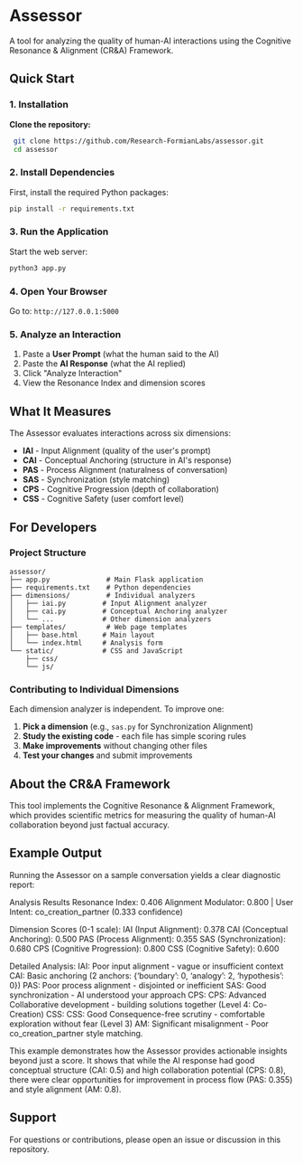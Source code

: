 # Assessor
A tool for analyzing the quality of human-AI interactions using the Cognitive Resonance & Alignment (CR&A) Framework.

## **Quick Start**

### **1. Installation**
**Clone the repository:**
  ``` bash
   git clone https://github.com/Research-FormianLabs/assessor.git
   cd assessor
```

### **2. Install Dependencies**

First, install the required Python packages:

```bash
pip install -r requirements.txt
```

### **3. Run the Application**

Start the web server:

```bash
python3 app.py
```

### **4. Open Your Browser**

Go to: `http://127.0.0.1:5000`

### **5. Analyze an Interaction**

1. Paste a **User Prompt** (what the human said to the AI)
2. Paste the **AI Response** (what the AI replied)
3. Click "Analyze Interaction"
4. View the Resonance Index and dimension scores

## **What It Measures**

The Assessor evaluates interactions across six dimensions:
- **IAI** - Input Alignment (quality of the user's prompt)
- **CAI** - Conceptual Anchoring (structure in AI's response)
- **PAS** - Process Alignment (naturalness of conversation)
- **SAS** - Synchronization (style matching)
- **CPS** - Cognitive Progression (depth of collaboration)
- **CSS** - Cognitive Safety (user comfort level)

## **For Developers**

### **Project Structure**
```
assessor/
├── app.py              # Main Flask application
├── requirements.txt    # Python dependencies
├── dimensions/         # Individual analyzers
│   ├── iai.py         # Input Alignment analyzer
│   ├── cai.py         # Conceptual Anchoring analyzer
│   └── ...            # Other dimension analyzers
├── templates/          # Web page templates
│   ├── base.html      # Main layout
│   └── index.html     # Analysis form
└── static/            # CSS and JavaScript
    ├── css/
    └── js/
```

### **Contributing to Individual Dimensions**

Each dimension analyzer is independent. To improve one:

1. **Pick a dimension** (e.g., `sas.py` for Synchronization Alignment)
2. **Study the existing code** - each file has simple scoring rules
3. **Make improvements** without changing other files
4. **Test your changes** and submit improvements

## **About the CR&A Framework**

This tool implements the Cognitive Resonance & Alignment Framework, which provides scientific metrics for measuring the quality of human-AI collaboration beyond just factual accuracy.

## Example Output

Running the Assessor on a sample conversation yields a clear diagnostic report:

Analysis Results Resonance Index: 0.406 Alignment Modulator: 0.800 | User Intent: co_creation_partner (0.333 confidence)

Dimension Scores (0-1 scale): IAI (Input Alignment): 0.378 CAI (Conceptual Anchoring): 0.500 PAS (Process Alignment): 0.355 SAS (Synchronization): 0.680 CPS (Cognitive Progression): 0.800 CSS (Cognitive Safety): 0.600

Detailed Analysis: IAI: Poor input alignment - vague or insufficient context CAI: Basic anchoring (2 anchors: {‘boundary’: 0, ‘analogy’: 2, ‘hypothesis’: 0}) PAS: Poor process alignment - disjointed or inefficient SAS: Good synchronization - AI understood your approach CPS: CPS: Advanced Collaborative development - building solutions together (Level 4: Co-Creation) CSS: CSS: Good Consequence-free scrutiny - comfortable exploration without fear (Level 3) AM: Significant misalignment - Poor co_creation_partner style matching.

This example demonstrates how the Assessor provides actionable insights beyond just a score. It shows that while the AI response had good conceptual structure (CAI: 0.5) and high collaboration potential (CPS: 0.8), there were clear opportunities for improvement in process flow (PAS: 0.355) and style alignment (AM: 0.8).

## **Support**

For questions or contributions, please open an issue or discussion in this repository.
